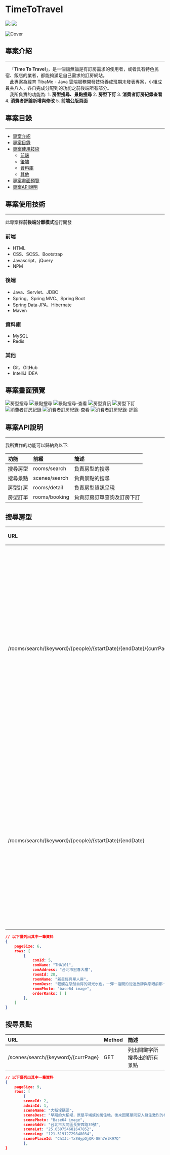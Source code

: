 # TimeToTravel

![](https://img.shields.io/badge/Spring_Boot-3.0.6-181717?style=for-the-badge?style=plastic&logo=springboot&color) ![](https://img.shields.io/badge/MySQL-8.0-181717?style=for-the-badge?style=plastic&logo=mysql&color=blue)

![Cover](/src/main/resources/static/images/cover/cover1.png)

##  專案介紹
---

&ensp;&ensp;「**Time To Travel**」，是一個讓無論是有訂房需求的使用者，或者具有特色民宿、飯店的業者，都能夠滿足自己需求的訂房網站。  
&ensp;&ensp;此專案為緯育 TibaMe - Java 雲端服務開發技術養成班期末發表專案，小組成員共八人，各自完成分配到的功能之前後端所有部分。  
&ensp;&ensp;我所負責的功能為:
    1. **房型搜尋、景點搜尋**
    2. **房型下訂**
    3. **消費者訂房紀錄查看**
    4. **消費者評論新增與修改**
    5. **前端公版頁面**

## 專案目錄
---

- [專案介紹](#專案介紹)
- [專案目錄](#專案目錄)
- [專案使用技術](#專案使用技術)
    - [前端](#前端)
    - [後端](#後端)
    - [資料庫](#資料庫)
    - [其他](#其他)
- [專案畫面預覽](#專案畫面預覽)
- [專案API說明](#專案API說明)

## 專案使用技術
---

此專案採**前後端分離模式**進行開發

### 前端

- HTML
- CSS、SCSS、Bootstrap
- Javascript、jQuery
- NPM

### 後端

- Java、Servlet、JDBC
- Spring、Spring MVC、Spring Boot
- Spring Data JPA、Hibernate
- Maven

### 資料庫

- MySQL
- Redis

### 其他

- Git、GitHub
- IntelliJ IDEA

## 專案畫面預覽

![房型搜尋](/src/main/resources/static/images/cover/%E6%88%BF%E5%9E%8B%E6%90%9C%E5%B0%8B.png)
![景點搜尋](/src/main/resources/static/images/cover/%E6%99%AF%E9%BB%9E%E6%90%9C%E5%B0%8B.png)
![景點搜尋-查看](/src/main/resources/static/images/cover/%E6%99%AF%E9%BB%9E%E6%90%9C%E5%B0%8B-%E6%9F%A5%E7%9C%8B.png)
![房型資訊](/src/main/resources/static/images/cover/%E6%88%BF%E5%9E%8B%E8%B3%87%E8%A8%8A.png)
![房型下訂](/src/main/resources/static/images/cover/%E6%88%BF%E5%9E%8B%E4%B8%8B%E8%A8%82.png)
![消費者訂房紀錄](/src/main/resources/static/images/cover/%E6%B6%88%E8%B2%BB%E8%80%85%E8%A8%82%E6%88%BF%E7%B4%80%E9%8C%84.png)
![消費者訂房紀錄-查看](/src/main/resources/static/images/cover/%E6%B6%88%E8%B2%BB%E8%80%85%E8%A8%82%E6%88%BF%E7%B4%80%E9%8C%84-%E6%9F%A5%E7%9C%8B.png)
![消費者訂房紀錄-評論](/src/main/resources/static/images/cover/%E6%B6%88%E8%B2%BB%E8%80%85%E8%A8%82%E6%88%BF%E7%B4%80%E9%8C%84-%E8%A9%95%E8%AB%96.png)

## 專案API說明
---

我所實作的功能可以歸納為以下:

|功能|前綴|簡述|
|:-|:-|:-|
|搜尋房型|rooms/search|負責房型的搜尋|
|搜尋景點|scenes/search|負責景點的搜尋|
|房型訂房|rooms/detail|負責房型資訊呈現|
|房型訂單|rooms/booking|負責訂房訂單查詢及訂房下訂|

## 搜尋房型

|URL|Method|簡述|
|:-|:-|:-|
|/rooms/search/{keyword}/{people}/{startDate}/{endDate}/{currPage}|GET|列出關鍵字所搜尋出並且時間區間內尚有庫存的所有房型資訊|
|/rooms/search/{keyword}/{people}/{startDate}/{endDate}|GET|列出與被點擊的景點同所在縣市的隨機三間房型資訊|

```json
// 以下僅列出其中一筆資料
{
    pageSize: 6,
    rows: [
        {
            comId: 5,
            comName: "THA101",
            comAddress: "台北市宏春大樓",
            roomId: 28,
            roomName: "新星經典單人房",
            roomDesc: "輕觸在悠然自得的湖光水色，一彈一指間的沈迷放肆與您眼前那一片垂手可得",
            roomPhoto: "base64 image",
            orderRanks: [ ]
        }, 
    ]
}
```

## 搜尋景點

|URL|Method|簡述|
|:-|:-|:-|
|/scenes/search/{keyword}/{currPage}|GET|列出關鍵字所搜尋出的所有景點|

```json
// 以下僅列出其中一筆資料
{
    pageSize: 9,
    rows: [
        {
        sceneId: 2,
        adminId: 1,
        sceneName: "大稻埕碼頭",
        sceneDesc: "早期的大稻埕，原是平埔族的居住地，後來因萬華同安人發生激烈的械鬥，許多人便移至大稻埕定居，此後，這裡便成為台北盆地內的物資集散中心，與重要的外貿重要地點，當地的領事館、洋行、商號雲集，茶館、茶行林立，這裡便成了當時全口最大的茶葉、樟腦交易中心，今日的大稻埕，仍可在街道裡看出一些些的遺留下的歷史記錄，而碼頭更經常成為演出活動的舉辦地點，我相信這裡將永遠不會被人們所遺忘。",
        scenePhoto: "Base64 image",
        sceneAddr: "台北市大同區長安西路39號",
        sceneLat: "25.050754681647852",
        sceneLng: "121.51912729848034",
        scenePlaceId: "ChIJc-TxSWypQjQR-8Eh7elK97Q"
        }, 
}
```
